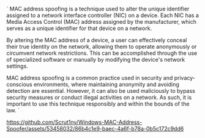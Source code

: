 `
MAC address spoofing is a technique used to alter the unique identifier assigned to a network interface controller (NIC) on a device. Each NIC has a Media Access Control (MAC) address assigned by the manufacturer, which serves as a unique identifier for that device on a network.

By altering the MAC address of a device, a user can effectively conceal their true identity on the network, allowing them to operate anonymously or circumvent network restrictions. This can be accomplished through the use of specialized software or manually by modifying the device's network settings.

MAC address spoofing is a common practice used in security and privacy-conscious environments, where maintaining anonymity and avoiding detection are essential. However, it can also be used maliciously to bypass security measures or conduct illegal activities on a network. As such, it is important to use this technique responsibly and within the bounds of the law.
`

https://github.com/Scrut1ny/Windows-MAC-Address-Spoofer/assets/53458032/86b4c1e9-baec-4a6f-b78a-0b5c172c9dd6
